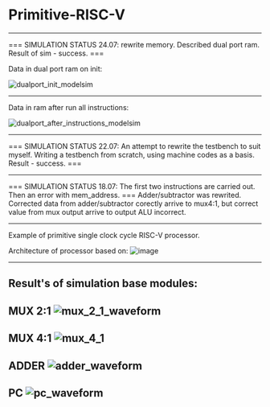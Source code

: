 # Primitive-RISC-V

---
=== SIMULATION STATUS 24.07: rewrite memory. Described dual port ram. Result of sim - success. ===

Data in dual port ram on init:

![dualport_init_modelsim](https://github.com/user-attachments/assets/2573814a-8ac2-4e58-9718-9707425768c1)

---

Data in ram after run all instructions:

![dualport_after_instructions_modelsim](https://github.com/user-attachments/assets/c9b5ecf0-b02f-43bf-8b92-ca261fc35871)

---
=== SIMULATION STATUS 22.07: An attempt to rewrite the testbench to suit myself. Writing a testbench from scratch, using machine codes as a basis. Result - success. ===

---

=== SIMULATION STATUS 18.07: The first two instructions are carried out. Then an error with mem_address. ===
   Adder/subtractor  was rewrited. Corrected data from adder/subtractor corectly arrive to mux4:1, but correct value from mux output arrive to output ALU incorrect.

---

Example of primitive single clock cycle RISC-V processor.

Architecture of processor based on:
![image](https://github.com/user-attachments/assets/618a5477-ddd7-4a22-80d5-e74d05265a0d)

---

Result's of simulation base modules:
---

MUX 2:1 ![mux_2_1_waveform](https://github.com/user-attachments/assets/bcbe9de8-0c03-4c12-8f4a-a2886447684e)
---

MUX 4:1 ![mux_4_1](https://github.com/user-attachments/assets/6e767ea9-5e93-4f19-b25f-eda848b4cb44)
---

ADDER ![adder_waveform](https://github.com/user-attachments/assets/9dbab0e0-8573-4644-9e3d-23a010301310)
---

PC 
![pc_waveform](https://github.com/user-attachments/assets/34fa43cd-8d58-42e0-92d7-c28a83bac988)
---



